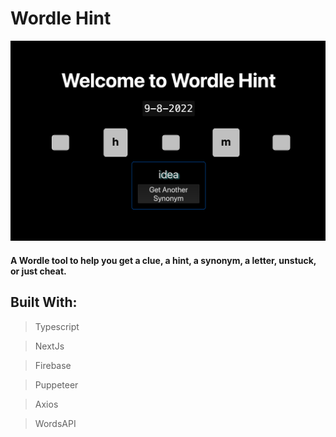 # Wordle Hint

![ScreenShot](./public/WordleHintScreenShot.png)

#### A Wordle tool to help you get a clue, a hint, a synonym, a letter, unstuck, or just cheat.

## Built With:

> Typescript

> NextJs

> Firebase

> Puppeteer

> Axios

> WordsAPI
